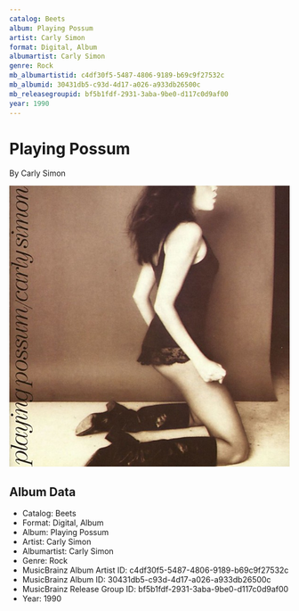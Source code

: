 ```yaml
---
catalog: Beets
album: Playing Possum
artist: Carly Simon
format: Digital, Album
albumartist: Carly Simon
genre: Rock
mb_albumartistid: c4df30f5-5487-4806-9189-b69c9f27532c
mb_albumid: 30431db5-c93d-4d17-a026-a933db26500c
mb_releasegroupid: bf5b1fdf-2931-3aba-9be0-d117c0d9af00
year: 1990
---
```


# Playing Possum

By Carly Simon

![](../../assets/beetscovers/Carly_Simon-Playing_Possum.jpg)

## Album Data

- Catalog: Beets
- Format: Digital, Album
- Album: Playing Possum
- Artist: Carly Simon
- Albumartist: Carly Simon
- Genre: Rock
- MusicBrainz Album Artist ID: c4df30f5-5487-4806-9189-b69c9f27532c
- MusicBrainz Album ID: 30431db5-c93d-4d17-a026-a933db26500c
- MusicBrainz Release Group ID: bf5b1fdf-2931-3aba-9be0-d117c0d9af00
- Year: 1990

